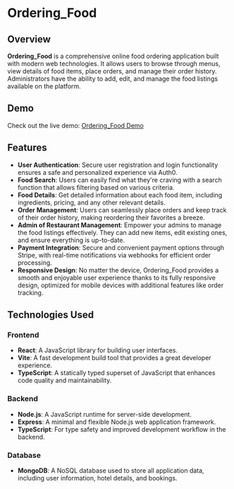 # Ordering_Food

## Overview

**Ordering_Food** is a comprehensive online food ordering application built with modern web technologies. It allows users to browse through menus, view details of food items, place orders, and manage their order history. Administrators have the ability to add, edit, and manage the food listings available on the platform.

## Demo

Check out the live demo: [Ordering_Food Demo](https://mern-ordering-food-tfbu.onrender.com)

## Features

- **User Authentication**: Secure user registration and login functionality ensures a safe and personalized experience via Auth0.
- **Food Search**: Users can easily find what they're craving with a search function that allows filtering based on various criteria.
- **Food Details**: Get detailed information about each food item, including ingredients, pricing, and any other relevant details.
- **Order Management**: Users can seamlessly place orders and keep track of their order history, making reordering their favorites a breeze.
- **Admin of Restaurant Management**: Empower your admins to manage the food listings effectively. They can add new items, edit existing ones, and ensure everything is up-to-date.
- **Payment Integration**: Secure and convenient payment options through Stripe, with real-time notifications via webhooks for efficient order processing.
- **Responsive Design**:  No matter the device, Ordering_Food provides a smooth and enjoyable user experience thanks to its fully responsive design, optimized for mobile devices with additional features like order tracking.







## Technologies Used

### Frontend

- **React**: A JavaScript library for building user interfaces.
- **Vite**: A fast development build tool that provides a great developer experience.
- **TypeScript**: A statically typed superset of JavaScript that enhances code quality and maintainability.

### Backend

- **Node.js**: A JavaScript runtime for server-side development.
- **Express**: A minimal and flexible Node.js web application framework.
- **TypeScript**: For type safety and improved development workflow in the backend.

### Database

- **MongoDB**: A NoSQL database used to store all application data, including user information, hotel details, and bookings.
